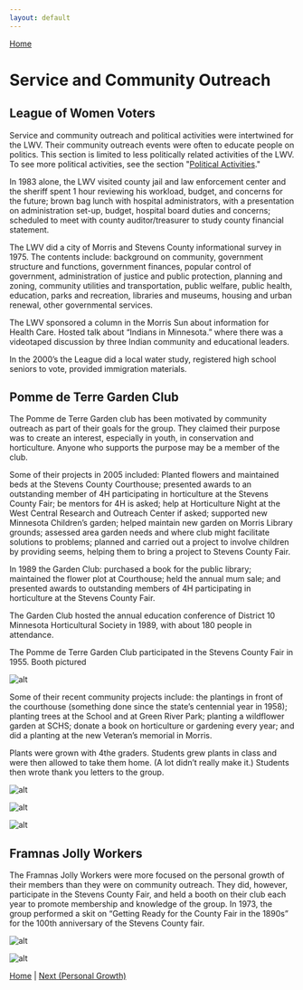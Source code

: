 ```yaml
---
layout: default
---
```

[Home](/index.md)

# Service and Community Outreach

## League of Women Voters

Service and community outreach and political activities were intertwined for the LWV. Their community outreach events were often to educate people on politics. This section is limited to less politically related activities of the LWV. To see more political activities, see the section "[Political Activities](liiiiiink)."

In 1983 alone, the LWV visited county jail and law enforcement center and the sheriff spent 1 hour reviewing his workload, budget, and concerns for the future; brown bag lunch with hospital administrators, with a presentation on administration set-up, budget, hospital board duties and concerns; scheduled to meet with county auditor/treasurer to study county financial statement.

The LWV did a city of Morris and Stevens County informational survey in 1975. The contents include: background on community, government structure and functions, government finances, popular control of government, administration of justice and public protection, planning and zoning, community utilities and transportation, public welfare, public health, education, parks and recreation, libraries and museums, housing and urban renewal, other governmental services.

The LWV sponsored a column in the Morris Sun about information for Health Care. Hosted talk about “Indians in Minnesota.” where there was a videotaped discussion by three Indian community and educational leaders.

In the 2000’s the League did a local water study, registered high school seniors to vote, provided immigration materials.

## Pomme de Terre Garden Club

The Pomme de Terre Garden club has been motivated by community outreach as part of their goals for the group. They claimed their purpose was to create an interest, especially in youth, in conservation and horticulture. Anyone who supports the purpose may be a member of the club.

Some of their projects in 2005 included: Planted flowers and maintained beds at the Stevens County Courthouse; presented awards to an outstanding member of 4H participating in horticulture at the Stevens County Fair; be mentors for 4H is asked; help at Horticulture Night at the West Central Research and Outreach Center if asked; supported new Minnesota Children’s garden; helped maintain new garden on Morris Library grounds; assessed area garden needs and where club might facilitate solutions to problems; planned and carried out a project to involve children by providing seems, helping them to bring a project to Stevens County Fair.

In 1989 the Garden Club: purchased a book for the public library; maintained the flower plot at Courthouse; held the annual mum sale; and presented awards to outstanding members of 4H participating in horticulture at the Stevens County Fair.

The Garden Club hosted the annual education conference of District 10 Minnesota Horticultural Society in 1989, with about 180 people in attendance.

The Pomme de Terre Garden Club participated in the Stevens County Fair in 1955. Booth pictured

![alt](https://lh3.googleusercontent.com/tUBq6vrwbRrsl0mozYxwVfwsf_4IxO5f5pVechiGDXmbFyfwgrE15a8M7CJGH3sia_N3seAacrTv03CzR-qJtIpsQw3VmWpMjDnKPQ_CUQBZTKboaDSJjjZZnoNQDOHmWVtyvuP4vsj5IxMPGjyAQ0Ft4vFvNbD6okcvQB9D-R-X3geosv84irf05AQFnFrO8eDKkByjzlKd8ylSIfeWScs3cCBs3DWchyf9TqtVORDsXB0Ij2YgVGReKMyJKoxkwAYDSIwhW5LwXByVEVwglnzybQ8I3jJ7tlMKgDqOLMzS9ZxhN3PtigSOy25sdjeNZn8cUsoPqQzetyK5UqMB9m0Y46jdcQl331aGtAq_kugvG9ONeRMelOaxRHPGUW1ssDYZW13xyM1_yCWVZ_dVVKhSF5fCluz-VvZaScI5lufDedDieLnGHKfyt3KUEAJ3gaSBFpf3Jp_4awXXA5cdYklGX6mM-UgY6VDpmjTCx2raNASg8NmdHY76NFUrK6w36GLdiduBXD5T_xAoM1BeEE29W2If_EsRuZIuJdDX7vSkuaAHP157ZT15Vc9tgIt16BDmbhOkXM3K6x0ngrqVo17Spck2BmE14kWNxTJah8NMKmV2_7B9pRFRrLLuDM88gEqiKv9T1Otgwt_lqIViiWO5CCzwK4er4AWgYy0Ct8Unle2Wu-RXGoVenrlU3P8TjkjZKLXHIdt48zNod0NcBJnrSdLKoXDkcJwM8keKvolxAlw=w1905-h1540-no)

Some of their recent community projects include: the plantings in front of the courthouse (something done since the state’s centennial year in 1958); planting trees at the School and at Green River Park; planting a wildflower garden at SCHS; donate a book on horticulture or gardening every year; and did a planting at the new Veteran’s memorial in Morris.

Plants were grown with 4the graders. Students grew plants in class and were then allowed to take them home. (A lot didn’t really make it.) Students then wrote thank you letters to the group.

![alt](https://lh3.googleusercontent.com/rJak0J4mq434PDcuRd6YyoRGBbR2FehycjX0zAdhJbZOGFpGaFTsr8ecQy6vKT4YzOiPQFhOrc_ybQs33EhAvK-h1UbLxHBZhFPMUTLq8LpEpgwp-t9HI4gnwxKOyu1WJ4_ITe1gsm1ZdAEpLYp5bYI3bmkBI2EYi7unvRVn02qVpzgo9Wd1TlCT7ktkI4WqgvmR0RDZKf-ep1HXdfAUt9laEWiyN1625z-uafTG77NetjwKLySLw_wRVfWY9V9uCyfNJ902uT1C5zB2j16kuMTUO9qoJyYK4e0g7MQMTDmx0m7bOoamuKRno-LP75UEjxqxrx2b2GXLBZy8MOUewI9YaLGnchRdmvj17ALRI9gze6mVxHTsePipf6XKwbr1CS2U2HmuIv4DeAWWkZ5m2d4qo33H_qwNFECmAGJ3d_d5ydhDPFsdifHARo2oaxnX_mLLDopLWnc5_uy4vT8a4awSC1wE-6ZOYQHoRHnIju8NeFIF-Cgj44F-mO35pGzVcIb_KqQ1ySRYRptW0dIFIOi3rVbMr0S26PnPtjXzgvKHvxkuMAqe2LZc51ac9cC3Hu7Z02Xkua0YnZ-dZtgtmkpPoO8fBZSeH4JBicSQmbSjh7XkOuNPe5EGE_e438k6FDxuUHnibb_Lfsolhq7Euy3WAi5MPKSFzH-_rfTfRHUfXXY4YaDYEg3tzsxQxtQzSGwbFQ_ipQQfOKUTmm01ONpxaGa6kEbSX_7aSqnWjOmY01M=w2050-h1540-no)

![alt](https://lh3.googleusercontent.com/ge2R-tySm4bAlTpBZQpFsY72U94EYF-rCSUiq3DKTAyAYf7OqgT8_hcs9ZIPz0YZsjw0Pr-QMULOp1c7A-S1TgqsK0gtTFqLtOvV4jj9_aWyRZRme4hPnYEwoo2bZzgy1e8YfM_I8p0ucgl2GwUWY__MAfAsR-jQ9VgDpfVxngOZOM0RQCez1xTXqhptcke5M71VhRmIe45umI8i4NMIjb_zwT6vgcVew2VEwsu2VbKIfctcT0QFP1-Y1vvHsca_ze4C06Y98eHbXfwp-FK3jDL3vY31yhqpVBXcvgpa-xIH_BKVC-sFazDF049xv6NwQdNrYHhza6k6Nm61diAbnPJJjnjm4Q6Izg1LBeoPt_4_zN0rUMHa67TbBsqIxz3PN76jZatf9Ox_9-_80pkA71JuciDePfBKY9v0w96HuV3mLFNjx6DpAiD9yAHevXxyeSLqnCH5InQOa62hHkbG5rSlJMTQNtK6eeBc21Y8_d2wItQOAaZRCoqXp-2k2sZnOhgU4fRdjMcg-dsud9PYRzW-oFexNxsnbEd9edMySTUSVYgwwMSXjwtOjHN0VRQaKAWVs-rTlMMfsnDr7P_arOfT2Em1v70iVTUV9u4NykinX1rcK34R2Lj4pz5UKT3AQX4xeDa1I3ZldAf8mgKoIs71ZbjGLTHD_B5HpcKg2EZRRkX07dp55XtPYQRZi1Qn0dmPl0W0YedGeJm5GMkQ9nwKPvLxjXt9iVYmuxP2TgIdyjg=w1173-h1540-no)

![alt](https://lh3.googleusercontent.com/6w_t5J7Lm-KSF0HbvkCyac3j6IywiKqh8Japxf7NIYH3s1Qw1Urb5rKYE8OBZBKSlJQhVjBxbSDseDc6qxcuZuOAveoSNUdr2Afk9khAEcakA9AxV1o615iSTh-OKHCFPn-DHLbpwU0NXHJdPi1kPrzr_x1gSGZVkJMzWc-CIG2NLTdW7fXR_FZQT3tHZsChu9xvhf0P2e8v6wItki3l_45XrV7OEaio9AL6uDnCpksJEE7Hxot8icJucLoyIsJu7Do9S_Vc3oN9GEe9omqcKrGIZUtr1MUwOLVGP9DtwXso66RCzCTgyOB_nRSJANxlWrW7e5EZ5TFCd-rMZEK07XLQH24bJyAKmT_zEx8xtbx-qJNRULWL3zw_f-dF2btJXQXBjy0x2RlOh1e6PwjWHYPyx37iTHGsICF9F-LYV0mmsi2-CT5ZgWaGvJXfR-y1De1URjqy0yRAnAiQZfcDwGNndTj5rvIRWjZdqgdUwYZrATnswBG9QQQShehcJIhv0efdRV5bSHZziwOeW4-u5jKyJnVwk9JgYO73bvTzAgUEaaArz9eEC686_8Y2hilF3o6I0PQm1EKbD01qYMXdINLnVfdpjNSWnP5Vr-ilPQaJqFv2JP4cwkyjFyCHTn2RborIiqgdkfF2YsDpY9kAA1WankCRb1Xmz9nDHA-2js9ZB4viCdLnZ4OeumBrfdBDJ74YeYBEp6GhCvQIpSwKJauct5iQlkDzP9loeTd9UtZZmuc=w1103-h1540-no)

## Framnas Jolly Workers

The Framnas Jolly Workers were more focused on the personal growth of their members than they were on community outreach. They did, however, participate in the Stevens County Fair, and held a booth on their club each year to promote membership and knowledge of the group. In 1973, the group performed a skit on “Getting Ready for the County Fair in the 1890s” for the 100th anniversary of the Stevens County fair. 

![alt](https://lh3.googleusercontent.com/EjAbXKGAfjhkfBu5xnFtAoLfLlbQDD72oQdyaZIC7V_8oVWEqemdvfHjsdPWiVhHLVjucSmOnMwDU-kW-q0yJsp6M6QEJVLVsC8XvLTt_7zPyyQnuwD85x8p-jGpWggQvtE2YN8CDD17X1gHs1b3uQYOS_lEd7EoYlcZ2hkJ5LivwX2l6uQcoUIM8qbGmBOczjT1lSmr6K-V-jegUDByxzC87dnZMicSPFSNQReCR4xBNdcFnKLtbRVtncMhONI7dOdxMbldUE3cjbH0mMv7dHPk9eaKAOuFKJux0Gx7rfflIzjZ4BJRseSjgW_BvX00dO4DLobRkajpEuth9QrJdlf_gN4XKrQqqycjHkiMgE-f2zkWfmIdSWoS9NqR2R0ygHNtveFb9HBQeuHX0lOIqQwuycZKGEIWipyg8UYmCQl4rZ6Qb1Qo2b4m7NIJIDcDaZLdYHSsIQ7LAQWFlq-Lj3aRiK9x_pykoyzuJ2XEX7emhqO_nWjU3Zt50WY6LTmNjKWwSq34XoQaRCg5T0yeJu_Nek__bNurIkCdxvZTFNfgWUr2zEfEpdN_SvTgY9zhBRZ5SJMHV3hNnR7rHDU5LoFF2HoKR9bd99uoKdE8V6qyOAwzLvnWi54JFK10dIzD37YjTkuU782kIYdHGWlNbdHwHo34AA1bkFkzkee44WdHyN_I3oJcjsWBsJTEyIAE1qIbw8GwOhBEpBwm47SLuzyOoRXwO3XTJfe1aRvu-xvkn_4=w2163-h1540-no)

![alt](https://lh3.googleusercontent.com/ZVSwBdcOvfT5CbaR6vn1H2AtVtewQbP7fdsMNi1H4IJkcPoaTppndMLt_wurck6K7aT3Qb-NJfxnWkCmpwDH1NxPdRjbLfzaV8e4D9iDfXN-jLmUuVGXwIhz4uwTPgWAS55MYicGNyCg9WfFkGvqW5vFoS-dGGwvgMAJ1mQ5pjYLG18MTFc23yZokcBLaB_u8-8blWnQLQhguJGeP942fdxkcHh2snmEvvTP4N3sP61QVoHX9P_br6GVAmsfO_uLCWeOzMA9DJiBz0WOEhDrahAkFZeeyFjx_i53LE7gC7NdCJhWYTL-kZwSXBV_EpU2hnniG-G0dEJAYV06O8i9gWI1dLX5xR0oVnn1KjLvacnz9GyC5ZsWLRiCuPyBvwyDvo8qgpNGlB1e5lkz3UeQzLx2iKwEkLcJ2hwRxhN9uCx3EBOLQyOFLhtXuj1MFqy3ZHiYJOUnBdbmGPfIRRaQAX8g8Dhi6_Hrg-wITKoxf3pOzkv2spP0W_os3vh4z9qOZvYNOulh6q_lGBHpglHIToiMJ9hOBKi6CVMuNi22USBf3PPoyK_XmR4TB22i8biPwdCUhONyVecx0Bl0QRtTTvWT7sLc4KCA-QcujfpMqo2PGZEScuVTcLuw713rqETVQoabc9fCaFG9oiSfmyrrVF0zxEXuu2AAL6XOWb7VQk4Wt8r1E5IOknHV9MGns6XIZxlv9av9QNCPrrWfZ4miHE6_og7XvsedbMDoxKfS5dE_E44=w1423-h1540-no)


[Home](/index.md) \| [Next (Personal Growth)](/Growth.md)